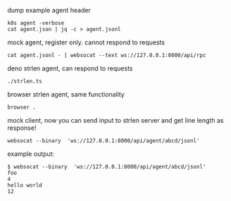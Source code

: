 dump example agent header
```
k0s agent -verbose
cat agent.json | jq -c > agent.jsonl
```

mock agent, register only. cannot respond to requests
```
cat agent.jsonl - | websocat --text ws://127.0.0.1:8000/api/rpc
```

deno strlen agent, can respond to requests
```
./strlen.ts
```

browser strlen agent, same functionality
```
browser .
```

mock client, now you can send input to strlen server and get line length as response!
```
websocat --binary  'ws://127.0.0.1:8000/api/agent/abcd/jsonl'
```

example output:
```
$ websocat --binary  'ws://127.0.0.1:8000/api/agent/abcd/jsonl'
foo
4
hello world
12
```
